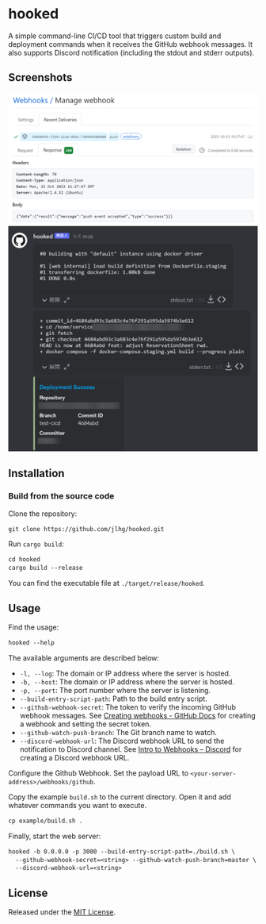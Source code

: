# hooked

A simple command-line CI/CD tool that triggers custom build and deployment commands when it receives the GitHub webhook messages. It also supports Discord notification (including the stdout and stderr outputs).

## Screenshots

![](doc/screenshot/github_webhook.png)
![](doc/screenshot/discord_notification.png)

## Installation

### Build from the source code

Clone the repository:

```txt
git clone https://github.com/jlhg/hooked.git
```

Run `cargo build`:

```txt
cd hooked
cargo build --release
```

You can find the executable file at `./target/release/hooked`.

## Usage

Find the usage:

```txt
hooked --help
```

The available arguments are described below:

- `-l, --log`: The domain or IP address where the server is hosted.
- `-b, --host`: The domain or IP address where the server is hosted.
- `-p, --port`: The port number where the server is listening.
- `--build-entry-script-path`: Path to the build entry script.
- `--github-webhook-secret`: The token to verify the incoming GitHub webhook messages. See [Creating webhooks - GitHub Docs](https://docs.github.com/en/webhooks/using-webhooks/creating-webhooks) for creating a webhook and setting the secret token.
- `--github-watch-push-branch`: The Git branch name to watch.
- `--discord-webhook-url`: The Discord webhook URL to send the notification to Discord channel. See [Intro to Webhooks – Discord](https://support.discord.com/hc/en-us/articles/228383668-Intro-to-Webhooks) for creating a Discord webhook URL.

Configure the Github Webhook. Set the payload URL to `<your-server-address>/webhooks/github`.

Copy the example `build.sh` to the current directory. Open it and add whatever commands you want to execute.

```txt
cp example/build.sh .
```

Finally, start the web server:

```txt
hooked -b 0.0.0.0 -p 3000 --build-entry-script-path=./build.sh \
  --github-webhook-secret=<string> --github-watch-push-branch=master \
  --discord-webhook-url=<string>
```

## License

Released under the [MIT License](https://opensource.org/license/mit/).
